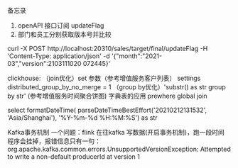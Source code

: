 备忘录

1. openAPI 接口订阅 updateFlag
2. 部门和员工分别获取版本号并比较

curl -X POST http://localhost:20310/sales/target/final/updateFlag -H 'Content-Type: application/json' -d '{"month":"2021-03","version":2103111020
072445}'




clickhouse:
（join优化）set 参数（参考增值服务客户列表）
settings distributed_group_by_no_merge = 1
（group by优化）'substr() as str group by str' (参考增值服务时间聚合饼图)
 字典表的应用
prewhere
global join

select formatDateTime( parseDateTimeBestEffort('20210212131532', 'Asia/Shanghai'), '%Y-%m-%d %H:%M:%S') as str




Kafka事务机制
一个问题：flink 在往kafka 写数据(开启事务机制)，跑一段时间 程序会挂掉，报错信息只有一句： org.apache.kafka.common.errors.UnsupportedVersionException: Attempted to write a non-default producerId at version 1